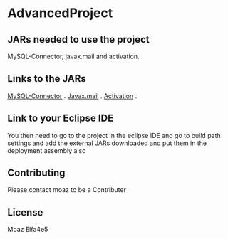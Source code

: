 # AdvancedProject
 ## JARs needed to use the project

MySQL-Connector, javax.mail and activation.

## Links to the JARs

[MySQL-Connector](https://dev.mysql.com/downloads/connector/j/) .
[Javax.mail](http://www.java2s.com/Code/Jar/j/Downloadjavaxmailjar.htm) .
[Activation](http://www.java2s.com/Code/Jar/a/Downloadactivationjar.htm) .

## Link to your Eclipse IDE

You then need to go to the project in the eclipse IDE and go to build path settings and add the external JARs downloaded and put them in the deployment assembly also

## Contributing

Please contact moaz to be a Contributer

## License

Moaz Elfa4e5
